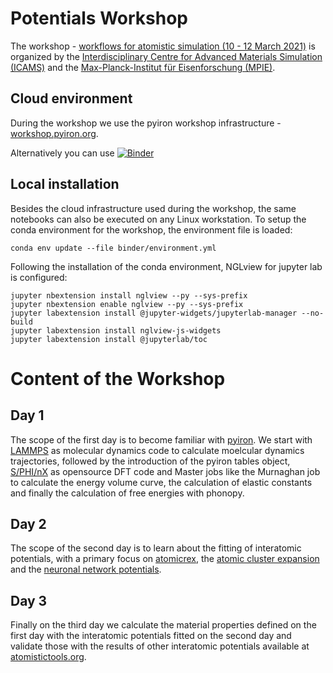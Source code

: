 # Potentials Workshop
The workshop - [workflows for atomistic simulation (10 - 12 March 2021)](http://potentials.rub.de) is organized by the [Interdisciplinary Centre for Advanced Materials Simulation (ICAMS)](http://www.icams.de/) and the [Max-Planck-Institut für Eisenforschung (MPIE)](https://www.mpie.de/2702079/computational_materials_design). 

## Cloud environment
During the workshop we use the pyiron workshop infrastructure - [workshop.pyiron.org](https://workshop.pyiron.org/). 

Alternatively you can use 
[![Binder](https://mybinder.org/badge_logo.svg)](https://mybinder.org/v2/gh/pyiron/pyiron_potentialfit/HEAD)

## Local installation
Besides the cloud infrastructure used during the workshop, the same notebooks can also be executed on any Linux workstation. To setup the conda environment for the workshop, the environment file is loaded:

```
conda env update --file binder/environment.yml
```

Following the installation of the conda environment, NGLview for jupyter lab is configured:

```
jupyter nbextension install nglview --py --sys-prefix
jupyter nbextension enable nglview --py --sys-prefix
jupyter labextension install @jupyter-widgets/jupyterlab-manager --no-build
jupyter labextension install nglview-js-widgets
jupyter labextension install @jupyterlab/toc
```

# Content of the Workshop 

## Day 1
The scope of the first day is to become familiar with [pyiron](https://pyiron.org). We start with [LAMMPS](https://lammps.sandia.gov) as molecular dynamics code to calculate moelcular dynamics trajectories, followed by the introduction of the pyiron tables object, [S/PHI/nX](https://sxrepo.mpie.de) as opensource DFT code and Master jobs like the Murnaghan job to calculate the energy volume curve, the calculation of elastic constants and finally the calculation of free energies with phonopy.  

## Day 2
The scope of the second day is to learn about the fitting of interatomic potentials, with a primary focus on [atomicrex](https://www.atomicrex.org), the [atomic cluster expansion](https://doi.org/10.1103/PhysRevB.99.014104) and the [neuronal network potentials](https://www.uni-goettingen.de/de/software/616512.html). 

## Day 3
Finally on the third day we calculate the material properties defined on the first day with the interatomic potentials fitted on the second day and validate those with the results of other interatomic potentials available at [atomistictools.org](http://atomistictools.org). 

